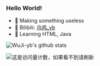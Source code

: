 

<!--
**WuJi-yb/WuJi-yb** is a ✨ _special_ ✨ repository because its `README.md` (this file) appears on your GitHub profile.

Here are some ideas to get you started:

- 🔭 I’m currently working on ...
- 🌱 I’m currently learning ...
- 👯 I’m looking to collaborate on ...
- 🤔 I’m looking for help with ...
- 💬 Ask me about ...
- 📫 How to reach me: ...
- 😄 Pronouns: ...
- ⚡ Fun fact: ...
-->
### Hello World!


- 🔭 Making something useless
- 👯 Bilibili: [乌鸡_yb](https://space.bilibili.com/1302366157/)
- 🌱 Learning HTML, Java


![WuJi-yb's github stats](https://github-readme-stats.vercel.app/api?username=WuJi-yb&show_icons=true&theme=dark&count_private=true)

![这是访问量计数，如果看不到请刷新](https://jwenjian-visitor-badge-5.glitch.me/badge?page_id=WuJi-yb.WuJi-yb.readme)

